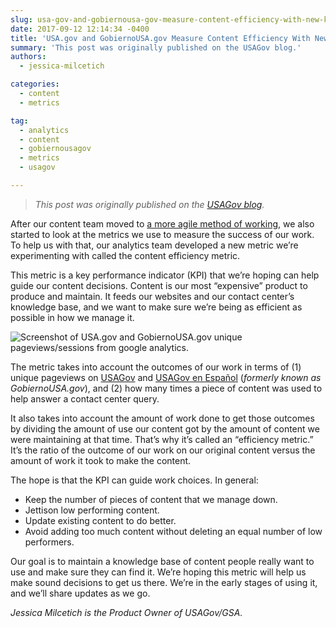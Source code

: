 ```yaml
---
slug: usa-gov-and-gobiernousa-gov-measure-content-efficiency-with-new-kpi-metric
date: 2017-09-12 12:14:34 -0400
title: 'USA.gov and GobiernoUSA.gov Measure Content Efficiency With New KPI Metric'
summary: 'This post was originally published on the USAGov blog.'
authors: 
  - jessica-milcetich

categories: 
  - content
  - metrics

tag: 
  - analytics
  - content
  - gobiernousagov
  - metrics
  - usagov

---
```


> _This post was originally published on the [USAGov blog](https://blog.usa.gov/a-new-metric-to-help-us-measure-our-content-efficiency)._

After our content team moved to [a more agile method of working](https://blog.usa.gov/becoming-an-agile-content-team), we also started to look at the metrics we use to measure the success of our work. To help us with that, our analytics team developed a new metric we’re experimenting with called the content efficiency metric.

This metric is a key performance indicator (KPI) that we’re hoping can help guide our content decisions. Content is our most “expensive” product to produce and maintain. It feeds our websites and our contact center’s knowledge base, and we want to make sure we’re being as efficient as possible in how we manage it.

<img src="https://cdn2.hubspot.net/hubfs/532040/USAGov%20Blog/Screen%20Shot%202017-09-11%20at%204.09.38%20PM.png?t=1543344609193" alt="Screenshot of USA.gov and GobiernoUSA.gov unique pageviews/sessions from google analytics.">

The metric takes into account the outcomes of our work in terms of (1) unique pageviews on [USAGov](htps://www.usa.gov/) and [USAGov en Espa&#241;ol](https://www.usa.gov/espanol/) (_formerly known as GobiernoUSA.gov_), and (2) how many times a piece of content was used to help answer a contact center query.

It also takes into account the amount of work done to get those outcomes by dividing the amount of use our content got by the amount of content we were maintaining at that time.  That’s why it’s called an “efficiency metric.”  It’s the ratio of the outcome of our work on our original content  versus the amount of work it took to make the content.

The hope is that the KPI can guide work choices. In general:

- Keep the number of pieces of content that we manage down.
- Jettison low performing content.
- Update existing content to do better.
- Avoid adding too much content without deleting an equal number of low performers.

Our goal is to maintain a knowledge base of content people really want to use and make sure they can find it. We’re hoping this metric will help us make sound decisions to get us there. We’re in the early stages of using it, and we’ll share updates as we go.

_Jessica Milcetich is the Product Owner of USAGov/GSA._

